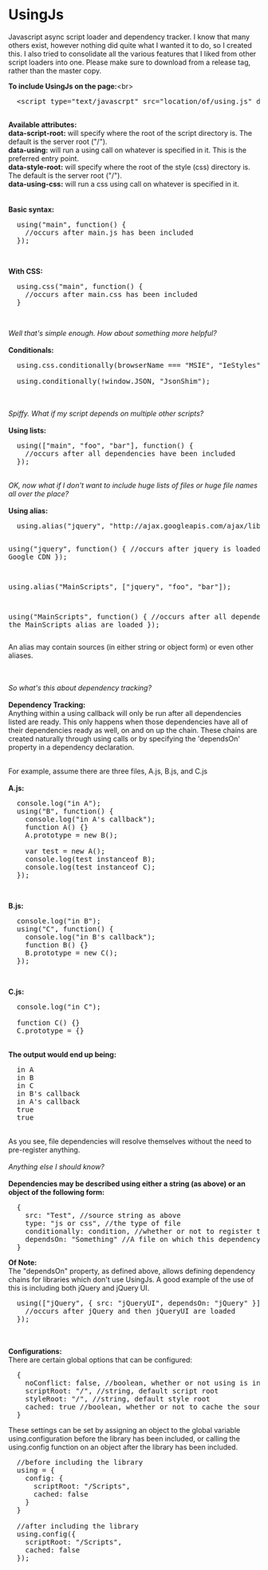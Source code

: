 UsingJs
=======

Javascript async script loader and dependency tracker. I know that many others exist, 
however nothing did quite what I wanted it to do, so I created this. I also tried to 
consolidate all the various features that I liked from other script loaders into one. 
Please make sure to download from a release tag, rather than the master copy.

<b>To include UsingJs on the page:</b><br\>

<pre>
  &lt;script type="text/javascrpt" src="location/of/using.js" data-script-root="/script/root" data-using="'main'"&gt;&lt;/script&gt;<br/>
</pre>
<b>Available attributes: </b><br/>
<b>data-script-root:</b> will specify where the root of the script directory is. The default is the server root ("/").<br/>
<b>data-using:</b> will run a using call on whatever is specified in it. This is the preferred entry point. <br/>
<b>data-style-root:</b> will specify where the root of the style (css) directory is. The default is the server root ("/").<br/>
<b>data-using-css:</b> will run a css using call on whatever is specified in it.<br/>
<br/><br/>
<b>Basic syntax:</b>
<pre>
  using("main", function() {
    //occurs after main.js has been included
  });
</pre><br/>
<b>With CSS:</b>
<pre>
  using.css("main", function() {
    //occurs after main.css has been included
  }
</pre>
<br/>

<i>Well that's simple enough. How about something more helpful?</i><br/>
<br/>
<b>Conditionals:</b>
<pre>
  using.css.conditionally(browserName === "MSIE", "IeStyles");

  using.conditionally(!window.JSON, "JsonShim");
</pre>
     
<br/><br/>
<i>Spiffy. What if my script depends on multiple other scripts?</i><br/>
<br/>
<b>Using lists:</b>
<pre>
  using(["main", "foo", "bar"], function() {
    //occurs after all dependencies have been included
  });
</pre>
<br/>
<i>OK, now what if I don't want to include huge lists of files or huge file names all over the place?</i><br/>
<br/>
<b>Using alias:</b>
<pre>
  using.alias("jquery", "http://ajax.googleapis.com/ajax/libs/jquery/1.10.2/jquery.min.js");

  using("jquery", function() {
    //occurs after jquery is loaded from the Google CDN
  });

  using.alias("MainScripts", ["jquery", "foo", "bar"]);

  using("MainScripts", function() {
    //occurs after all dependencies in the MainScripts alias are loaded
  });
</pre>
An alias may contain sources (in either string or object form) or even other aliases.

<br/><br/>
<i>So what's this about dependency tracking?</i><br/>
<br/>
<b>Dependency Tracking:</b><br/>
Anything within a using callback will only be run after all dependencies listed are ready. This only happens when those dependencies have all of their dependencies ready as well, on and on up the chain. These chains are created naturally through using calls or by specifying the 'dependsOn' property in a dependency declaration. <br/><br/>

For example, assume there are three files, A.js, B.js, and C.js<br/><br/>
<b>A.js:</b>
<pre>
  console.log("in A");
  using("B", function() {
    console.log("in A's callback");
    function A() {}
    A.prototype = new B();
    
    var test = new A();
    console.log(test instanceof B);
    console.log(test instanceof C);
  });
</pre>
<br/>

<b>B.js:</b>
<pre>
  console.log("in B");
  using("C", function() {
    console.log("in B's callback");
    function B() {}
    B.prototype = new C();
  });
</pre>
<br/>

<b>C.js:</b>
<pre>
  console.log("in C");
  
  function C() {}
  C.prototype = {}
</pre>
<br/>
<b>The output would end up being:</b>
<pre>
  in A
  in B
  in C
  in B's callback
  in A's callback
  true
  true
</pre>
<br/>
As you see, file dependencies will resolve themselves without the need to pre-register anything.
<br/><br/>
<i>Anything else I should know?</i><br/>
<br/>
<b>Dependencies may be described using either a string (as above) or an object of the following form:</b>
<pre>
  {
    src: "Test", //source string as above                                  (string, required)
    type: "js or css", //the type of file                                  (string, optional)
    conditionally: condition, //whether or not to register this dependency (boolean, optional)
    dependsOn: "Something" //A file on which this dependency is dependant  (string or dependency, optional)
  }
</pre>

<b>Of Note:</b><br/>
The "dependsOn" property, as defined above, allows defining dependency chains for libraries which don't 
use UsingJs. A good example of the use of this is including both jQuery and jQuery UI.
<pre>
  using(["jQuery", { src: "jQueryUI", dependsOn: "jQuery" }], function() {
    //occurs after jQuery and then jQueryUI are loaded
  });
</pre>
<br/><br/>
<b>Configurations:</b><br/>
There are certain global options that can be configured:
<pre>
  {
    noConflict: false, //boolean, whether or not using is inserted into the global scope
    scriptRoot: "/", //string, default script root
    styleRoot: "/", //string, default style root
    cached: true //boolean, whether or not to cache the source files
  }
</pre>
These settings can be set by assigning an object to the global variable using.configuration before 
the library has been included, or calling the using.config function on an object after the library 
has been included.
<pre>
  //before including the library
  using = {
    config: {
      scriptRoot: "/Scripts",
      cached: false
    }
  }
  
  //after including the library
  using.config({
    scriptRoot: "/Scripts",
    cached: false
  });
</pre>
